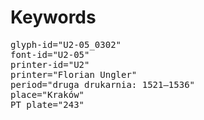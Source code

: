 # Keywords
<pre>
glyph-id="U2-05_0302"
font-id="U2-05"
printer-id="U2"
printer="Florian Ungler"
period="druga drukarnia: 1521—1536"
place="Kraków"
PT plate="243"
</pre>
